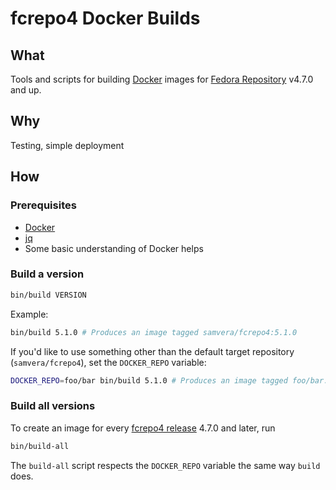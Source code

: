 # fcrepo4 Docker Builds

## What

Tools and scripts for building [Docker](https://docker.io/) images for 
[Fedora Repository](https://github.com/fcrepo4/fcrepo4) v4.7.0 and up.

## Why

Testing, simple deployment

## How

### Prerequisites

* [Docker](https://www.docker.com/products/docker-desktop)
* [jq](https://stedolan.github.io/jq/)
* Some basic understanding of Docker helps

### Build a version

```bash
bin/build VERSION
```

Example:

```bash
bin/build 5.1.0 # Produces an image tagged samvera/fcrepo4:5.1.0
```

If you'd like to use something other than the default target repository 
(`samvera/fcrepo4`), set the `DOCKER_REPO` variable:

```bash
DOCKER_REPO=foo/bar bin/build 5.1.0 # Produces an image tagged foo/bar:5.1.0
```

### Build all versions

To create an image for every [fcrepo4 release](https://github.com/fcrepo4/fcrepo4/releases) 
4.7.0 and later, run

```bash
bin/build-all
```

The `build-all` script respects the `DOCKER_REPO` variable the same way `build` does.
